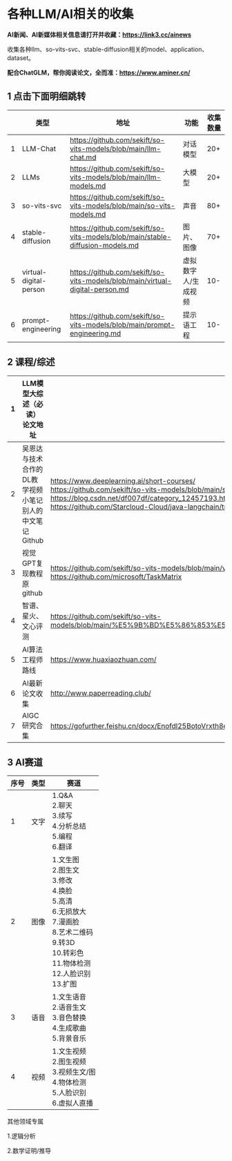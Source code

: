 # 各种LLM/AI相关的收集
**AI新闻、AI新媒体相关信息请打开并收藏：https://link3.cc/ainews**

收集各种llm、so-vits-svc、stable-diffusion相关的model、application、dataset。

**配合ChatGLM，帮你阅读论文，全而准：https://www.aminer.cn/**

## 1 点击下面明细跳转

|      | 类型                   | 地址                                                         | 功能                | 收集数量 |
| ---- | ---------------------- | ------------------------------------------------------------ | ------------------- | -------- |
| 1    | LLM-Chat               | https://github.com/sekift/so-vits-models/blob/main/llm-chat.md | 对话模型            | 20+      |
| 2    | LLMs                   | https://github.com/sekift/so-vits-models/blob/main/llm-models.md | 大模型              | 20+      |
| 3    | so-vits-svc            | https://github.com/sekift/so-vits-models/blob/main/so-vits-models.md | 声音                | 80+      |
| 4    | stable-diffusion       | https://github.com/sekift/so-vits-models/blob/main/stable-diffusion-models.md | 图片、图像          | 70+      |
| 5    | virtual-digital-person | https://github.com/sekift/so-vits-models/blob/main/virtual-digital-person.md | 虚拟数字人/生成视频 | 10-      |
| 6    | prompt-engineering     | https://github.com/sekift/so-vits-models/blob/main/prompt-engineering.md | 提示语工程          | 10-      |

## 2 课程/综述

| 1    | **LLM模型大综述（必读）**<br>论文地址                        | https://github.com/RUCAIBox/LLMSurvey<br>https://arxiv.org/abs/2303.18223 [LLM综述]<br>https://arxiv.org/abs/2311.07989 [代码LLM综述] |
| ---- | ------------------------------------------------------------ | ------------------------------------------------------------ |
| 2    | 吴恩达与技术合作的DL教学视频<br/>小笔记<br/>别人的中文笔记<br/>Github | https://www.deeplearning.ai/short-courses/<br/>https://github.com/sekift/so-vits-models/blob/main/stude-deeplearning-wu.md<br/>https://blog.csdn.net/df007df/category_12457193.html<br/>https://github.com/Starcloud-Cloud/java-langchain/tree/master |
| 3    | 视觉GPT复现教程<br/>原github                                 | https://github.com/sekift/so-vits-models/blob/main/visual-chatgpt-build.md<br/>https://github.com/microsoft/TaskMatrix |
| 4    | 智谱、星火、文心评测                                         | https://github.com/sekift/so-vits-models/blob/main/%E5%9B%BD%E5%86%853%E5%A4%A7LLMs(%E6%99%BA%E8%B0%B1%E3%80%81%E6%98%9F%E7%81%AB%EF%BC%8C%E6%96%87%E5%BF%83)%E6%B5%8B%E8%AF%84.md |
| 5    | AI算法工程师路线                                             | https://www.huaxiaozhuan.com/                                |
| 6    | AI最新论文收集                                               | http://www.paperreading.club/                                |
| 7    | AIGC研究合集                                                 | https://gofurther.feishu.cn/docx/Enofdl25BotoVrxth8ec4rNBn5c |

## 3 AI赛道

| 序号 | 类型 | 赛道                                                         |
| ---- | ---- | ------------------------------------------------------------ |
| 1    | 文字 | 1.Q&A<br>2.聊天<br>3.续写<br>4.分析总结<br>5.编程<br>6.翻译<br> |
| 2    | 图像 | 1.文生图<br>2.图生文<br>3.修改<br>4.换脸<br>5.高清<br>6.无损放大<br>7.漫画脸<br>8.艺术二维码<br>9.转3D<br/>10.转彩色<br/>11.物体检测<br/>12.人脸识别<br/>13.扩图<br/> |
| 3    | 语音 | 1.文生语音<br>2.语音生文<br/>3.音色替换<br/>4.生成歌曲<br/>5.背景音乐<br/> |
| 4    | 视频 | 1.文生视频<br>2.图生视频<br/>3.视频生文/图<br/>4.物体检测<br>5.人脸识别<br>6.虚拟人直播<br/> |

其他领域专属

1.逻辑分析

2.数学证明/推导